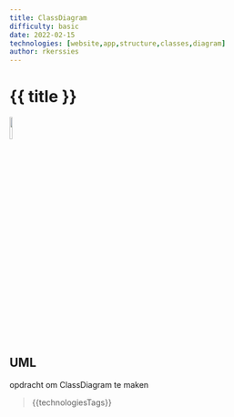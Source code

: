 ```yaml
---
title: ClassDiagram
difficulty: basic
date: 2022-02-15
technologies: [website,app,structure,classes,diagram]
author: rkerssies
---
```



# {{ title }}

<img src="{{ '/_assets/themas/diagram.png' | url }}" style="width:10%;">


## UML
opdracht om ClassDiagram te maken

> {{technologiesTags}}
